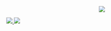 <p align="center">
<img src="https://user-images.githubusercontent.com/51386810/102106263-1c96ab80-3e0f-11eb-9717-094b0eb3591c.png">
</p>

<a href="https://github.com/jstrieb/github-stats">

![](https://github.com/Maiconrq/githubStats/blob/master/generated/overview.svg)
![](https://github.com/Maiconrq/githubStats/blob/master/generated/languages.svg)

</a>
